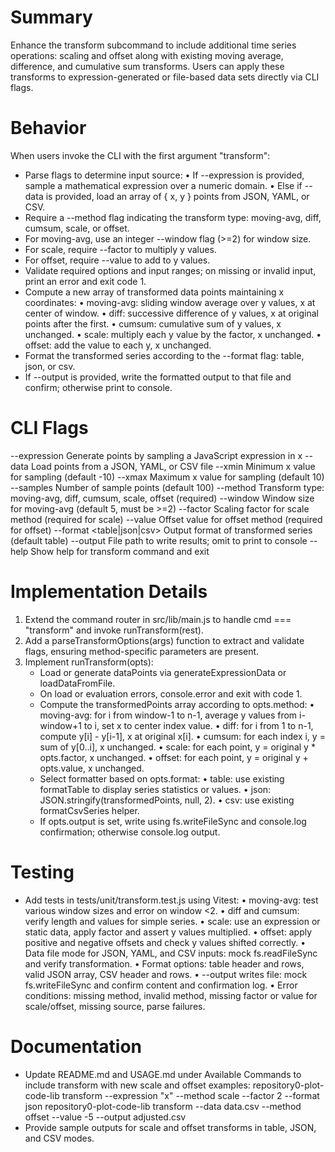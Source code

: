 # Summary

Enhance the transform subcommand to include additional time series operations: scaling and offset along with existing moving average, difference, and cumulative sum transforms. Users can apply these transforms to expression-generated or file-based data sets directly via CLI flags.

# Behavior

When users invoke the CLI with the first argument "transform":
- Parse flags to determine input source:
  • If --expression is provided, sample a mathematical expression over a numeric domain.
  • Else if --data is provided, load an array of { x, y } points from JSON, YAML, or CSV.
- Require a --method flag indicating the transform type: moving-avg, diff, cumsum, scale, or offset.
- For moving-avg, use an integer --window flag (>=2) for window size.
- For scale, require --factor <number> to multiply y values.
- For offset, require --value <number> to add to y values.
- Validate required options and input ranges; on missing or invalid input, print an error and exit code 1.
- Compute a new array of transformed data points maintaining x coordinates:
  • moving-avg: sliding window average over y values, x at center of window.
  • diff: successive difference of y values, x at original points after the first.
  • cumsum: cumulative sum of y values, x unchanged.
  • scale: multiply each y value by the factor, x unchanged.
  • offset: add the value to each y, x unchanged.
- Format the transformed series according to the --format flag: table, json, or csv.
- If --output <file> is provided, write the formatted output to that file and confirm; otherwise print to console.

# CLI Flags

--expression <expr>       Generate points by sampling a JavaScript expression in x
--data <filePath>         Load points from a JSON, YAML, or CSV file
--xmin <number>           Minimum x value for sampling (default -10)
--xmax <number>           Maximum x value for sampling (default 10)
--samples <integer>       Number of sample points (default 100)
--method <transform>      Transform type: moving-avg, diff, cumsum, scale, offset (required)
--window <integer>        Window size for moving-avg (default 5, must be >=2)
--factor <number>         Scaling factor for scale method (required for scale)
--value <number>          Offset value for offset method (required for offset)
--format <table|json|csv> Output format of transformed series (default table)
--output <file>           File path to write results; omit to print to console
--help                    Show help for transform command and exit

# Implementation Details

1. Extend the command router in src/lib/main.js to handle cmd === "transform" and invoke runTransform(rest).
2. Add a parseTransformOptions(args) function to extract and validate flags, ensuring method-specific parameters are present.
3. Implement runTransform(opts):
   - Load or generate dataPoints via generateExpressionData or loadDataFromFile.
   - On load or evaluation errors, console.error and exit with code 1.
   - Compute the transformedPoints array according to opts.method:
     • moving-avg: for i from window-1 to n-1, average y values from i-window+1 to i, set x to center index value.
     • diff: for i from 1 to n-1, compute y[i] - y[i-1], x at original x[i].
     • cumsum: for each index i, y = sum of y[0..i], x unchanged.
     • scale: for each point, y = original y * opts.factor, x unchanged.
     • offset: for each point, y = original y + opts.value, x unchanged.
   - Select formatter based on opts.format:
     • table: use existing formatTable to display series statistics or values.
     • json: JSON.stringify(transformedPoints, null, 2).
     • csv: use existing formatCsvSeries helper.
   - If opts.output is set, write using fs.writeFileSync and console.log confirmation; otherwise console.log output.

# Testing

- Add tests in tests/unit/transform.test.js using Vitest:
  • moving-avg: test various window sizes and error on window <2.
  • diff and cumsum: verify length and values for simple series.
  • scale: use an expression or static data, apply factor and assert y values multiplied.
  • offset: apply positive and negative offsets and check y values shifted correctly.
  • Data file mode for JSON, YAML, and CSV inputs: mock fs.readFileSync and verify transformation.
  • Format options: table header and rows, valid JSON array, CSV header and rows.
  • --output writes file: mock fs.writeFileSync and confirm content and confirmation log.
  • Error conditions: missing method, invalid method, missing factor or value for scale/offset, missing source, parse failures.

# Documentation

- Update README.md and USAGE.md under Available Commands to include transform with new scale and offset examples:
  repository0-plot-code-lib transform --expression "x" --method scale --factor 2 --format json
  repository0-plot-code-lib transform --data data.csv --method offset --value -5 --output adjusted.csv
- Provide sample outputs for scale and offset transforms in table, JSON, and CSV modes.